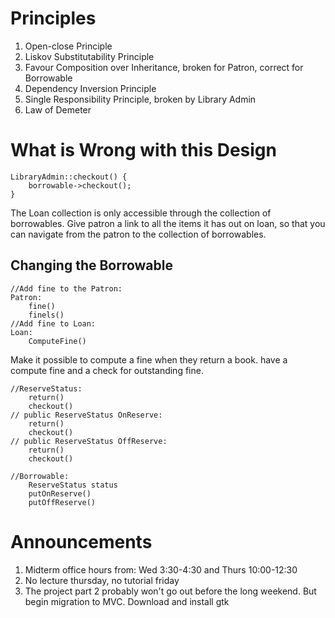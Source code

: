 # Principles
1. Open-close Principle
2. Liskov Substitutability Principle
3. Favour Composition over Inheritance, broken for Patron, correct for Borrowable
4. Dependency Inversion Principle
5. Single Responsibility Principle, broken by Library Admin
6. Law of Demeter

# What is Wrong with this Design
	LibraryAdmin::checkout() {
		borrowable->checkout();
	}

The Loan collection is only accessible through the collection of borrowables. Give patron a link to all the items it has out on loan, so that you can navigate from the patron to the collection of borrowables.

## Changing the Borrowable
	//Add fine to the Patron:           
	Patron:
		fine()
		finels()
	//Add fine to Loan:
	Loan:
		ComputeFine()

Make it possible to compute a fine when they return a book. have a compute fine and a check for outstanding fine. 

	//ReserveStatus:
		return()
		checkout()
	// public ReserveStatus OnReserve:
		return()
		checkout()
	// public ReserveStatus OffReserve:
		return()
		checkout()
	
	//Borrowable:
		ReserveStatus status
		putOnReserve()
		putOffReserve()

# Announcements
1. Midterm office hours from: Wed 3:30-4:30 and Thurs 10:00-12:30
2. No lecture thursday, no tutorial friday
3. The project part 2 probably won't go out before the long weekend. But begin migration to MVC. Download and install gtk 


